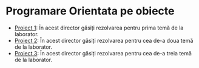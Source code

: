 ﻿# Programare Orientata pe obiecte

- [Proiect 1](Proiect1): În acest director găsiți rezolvarea pentru prima temă de la laborator.
- [Proiect 2](Proiect2): În acest director găsiți rezolvarea pentru cea de-a doua temă de la laborator.
- [Proiect 3](Proiect3): În acest director găsiți rezolvarea pentru cea de-a treia temă de la laborator.
